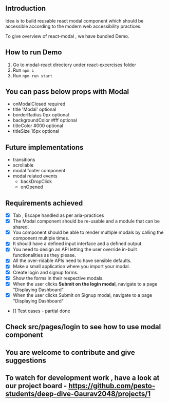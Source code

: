 ## Introduction

Idea is to build reusable react modal component which should be accessible according to the modern web accessibility practices.

To give overview of react-modal , we have bundled Demo.

## How to run Demo 

 1. Go to modal-react directory under react-excercises folder
 2. Run `npm i`
 2. Run `npm run start` 


##  You can pass below props with Modal    
                                         
 - onModalClosed                                      required
 - title                                'Modal'       optional
 - borderRadius                         0px           optional
 - backgroundColor                      #fff          optional
 - titleColor                           #000          optional
 - titleSize                            16px          optional
 
 
 ## Future implementations

 - transitions
 - scrollable
 - modal footer component
 - modal related events 
   - backDropClick
   - onOpened


## Requirements achieved 
  - [x] Tab , Escape handled as per aria-practices
  - [x] The Modal component should be re-usable and a module that can be shared.
  - [x] You component should be able to render multiple modals by calling the component     multiple times.
  - [x] It should have a defined input interface and a defined output.
  - [x] You need to design an API letting the user override in-built functionalities as they please.
  - [x] All the over-ridable APIs need to have sensible defaults.
  - [x] Make a small application where you import your modal.
  - [x] Create login and signup forms.
  - [x] Show the forms in their respective modals.
  - [x] When the user clicks **Submit on the login modal**, navigate to a page "Displaying Dashboard"
  - [x] When the user clicks Submit on Signup modal, navigate to a page "Displaying Dashboard"
  - [] Test cases - partial done
 

## Check src/pages/login to see how to use modal component

## You are welcome to contribute and give suggestions 
## To watch for development work , have a look at our project board - https://github.com/pesto-students/deep-dive-Gaurav2048/projects/1
